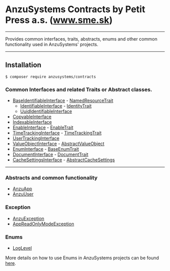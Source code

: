 AnzuSystems Contracts by Petit Press a.s. (www.sme.sk)
============

---

Provides common interfaces, traits, abstracts, enums and other common functionality used in AnzuSystems' projects.

---

## Installation

```console
$ composer require anzusystems/contracts
```

### Common Interfaces and related Traits or Abstract classes.

* [BaseIdentifiableInterface](src/Entity/Interfaces/BaseIdentifiableInterface.php) - [NamedResourceTrait](src/Entity/Traits/NamedResourceTrait.php)
    * [IdentifiableInterface](src/Entity/Interfaces/IdentifiableInterface.php) - [IdentityTrait](src/Entity/Traits/IdentityTrait.php)
    * [UuidIdentifiableInterface](src/Entity/Interfaces/UuidIdentifiableInterface.php)
* [CopyableInterface](src/Entity/Interfaces/CopyableInterface.php)
* [IndexableInterface](src/Entity/Interfaces/IndexableInterface.php)
* [EnableInterface](src/Entity/Interfaces/EnableInterface.php) - [EnableTrait](src/Entity/Traits/EnableTrait.php)
* [TimeTrackingInterface](src/Entity/Interfaces/TimeTrackingInterface.php) - [TimeTrackingTrait](src/Entity/Traits/TimeTrackingTrait.php)
* [UserTrackingInterface](src/Entity/Interfaces/UserTrackingInterface.php)
* [ValueObjectInterface](src/Model/ValueObject/ValueObjectInterface.php) - [AbstractValueObject](src/Model/ValueObject/AbstractValueObject.php)
* [EnumInterface](src/Model/Enum/EnumInterface.php) - [BaseEnumTrait](src/Model/Enum/BaseEnumTrait.php)
* [DocumentInterface](src/Document/Interfaces/DocumentInterface.php) - [DocumentTrait](src/Document/Traits/DocumentTrait.php)
* [CacheSettingsInterface](src/Response/Cache/CacheSettingsInterface.php) - [AbstractCacheSettings](src/Response/Cache/AbstractCacheSettings.php)
---

### Abstracts and common functionality

* [AnzuApp](src/AnzuApp.php)
* [AnzuUser](src/Entity/AnzuUser.php)

### Exception

* [AnzuException](src/Exception/AnzuException.php)
* [AppReadOnlyModeException](src/Exception/AppReadOnlyModeException.php)

### Enums

* [LogLevel](src/Model/Enum/LogLevel.php)

More details on how to use Enums in AnzuSystems projects can be found [here](src/Resources/doc/enums.md).
